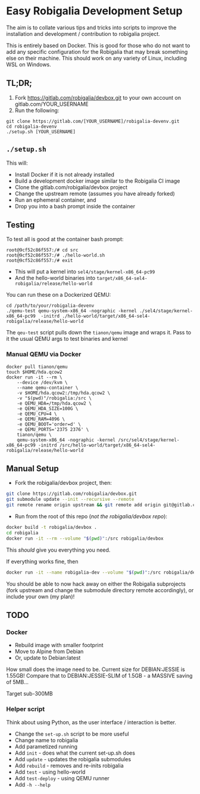 # Easy Robigalia Development Setup

The aim is to collate various tips and tricks into scripts to improve the installation and development / contribution to robigalia project. 

This is entirely based on Docker. This is good for those who do not want to add any specific configuration for the Robigalia that may break something else on their machine. This should work on any variety of Linux, including WSL on Windows.

## TL;DR;

1. Fork https://gitlab.com/robigalia/devbox.git to your own account on gitlab.com/YOUR_USERNAME
1. Run the following:

```$bash
git clone https://gitlab.com/[YOUR_USERNAME]/robigalia-devenv.git
cd robigalia-devenv
./setup.sh [YOUR_USERNAME]
```

## ``./setup.sh``

This will:

- Install Docker if it is not already installed
- Build a development docker image similar to the Robigalia CI image
- Clone the gitlab.com/robigalia/devbox project
- Change the upstream remote (assumes you have already forked)
- Run an ephemeral container, and
- Drop you into a bash prompt inside the container

## Testing

To test all is good at the container bash prompt:

```$bash
root@9cf52c86f557:/# cd src
root@9cf52c86f557:/# ./hello-world.sh
root@9cf52c86f557:/# exit
```

- This will put a kernel into `sel4/stage/kernel-x86_64-pc99`
- And the hello-world binaries into `target/x86_64-sel4-robigalia/release/hello-world`

You can run these on a Dockerized QEMU:

```$bash
cd /path/to/your/robigalia-devenv
./qemu-test qemu-system-x86_64 -nographic -kernel ./sel4/stage/kernel-x86_64-pc99  -initrd ./hello-world/target/x86_64-sel4-robigalia/release/hello-world
```

The ``qeu-test`` script pulls down the ``tianon/qemu`` image and wraps it. Pass to it the usual QEMU args to test binaries and kernel

### Manual QEMU via Docker

```$bash
docker pull tianon/qemu
touch $HOME/hda.qcow2
docker run -it --rm \
    --device /dev/kvm \
    --name qemu-container \
    -v $HOME/hda.qcow2:/tmp/hda.qcow2 \
    -v "$(pwd)"/robigalia:/src \
    -e QEMU_HDA=/tmp/hda.qcow2 \
    -e QEMU_HDA_SIZE=100G \
    -e QEMU_CPU=4 \
    -e QEMU_RAM=4096 \
    -e QEMU_BOOT='order=d' \
    -e QEMU_PORTS='2375 2376' \
    tianon/qemu \
    qemu-system-x86_64 -nographic -kernel /src/sel4/stage/kernel-x86_64-pc99 -initrd /src/hello-world/target/x86_64-sel4-robigalia/release/hello-world
```

## Manual Setup

- Fork the robigalia/devbox project, then:

```bash
git clone https://gitlab.com/robigalia/devbox.git
git submodule update --init --recursive --remote
git remote rename origin upstream && git remote add origin git@gitlab.com:[YOUR_USERNAME]/devbox.git && git fetch origin && git branch -u origin/master master
```

- Run from the root of this repo (*not the robigalia/devbox repo*):

```bash
docker build -t robigalia/devbox .
cd robigalia
docker run -it --rm --volume "$(pwd)":/src robigalia/devbox
```

This *should* give you everything you need.

If everything works fine, then

```bash
docker run -it --name robigalia-dev --volume "$(pwd)":/src robigalia/devbox
```

You should be able to now hack away on either the Robigalia subprojects (fork upstream and change the submodule directory remote accordingly), or include your own (my plan)!

## TODO

### Docker

- Rebuild image with smaller footprint
- Move to Alpine from Debian
- Or, update to Debian:latest

How small does the image need to be. Current size for DEBIAN:JESSIE is 1.55GB!
Compare that to DEBIAN:JESSIE-SLIM of 1.5GB - a MASSIVE saving of 5MB...

Target sub-300MB

### Helper script

Think about using Python, as the user interface / interaction is better.

- Change the ``set-up.sh`` script to be more useful
- Change name to robigalia
- Add parametized running
- Add ``init`` - does what the current set-up.sh does
- Add ``update`` - updates the robigalia submodules
- Add ``rebuild`` - removes and re-inits robigalia
- Add ``test`` - using hello-world
- Add ``test-deploy`` - using QEMU runner
- Add ``-h --help``
